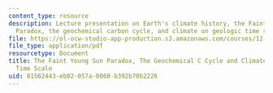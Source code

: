 ```yaml
---
content_type: resource
description: Lecture presentation on Earth's climate history, the Faint Young Sun
  Paradox, the geochemical carbon cycle, and climate on geologic time scales.
file: https://ol-ocw-studio-app-production.s3.amazonaws.com/courses/12-842-climate-physics-and-chemistry-fall-2008/81562443eb02057a0068b392b70b2226_part1_lec4.pdf
file_type: application/pdf
resourcetype: Document
title: The Faint Young Sun Paradox, The Geochemical C Cycle and Climate on Geologic
  Time Scale
uid: 81562443-eb02-057a-0068-b392b70b2226
---
```

